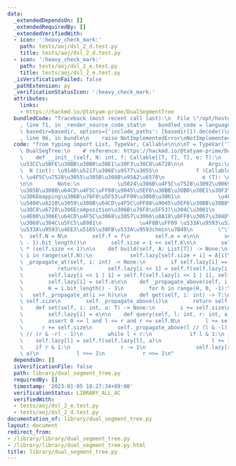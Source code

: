 ```yaml
---
data:
  _extendedDependsOn: []
  _extendedRequiredBy: []
  _extendedVerifiedWith:
  - icon: ':heavy_check_mark:'
    path: tests/aoj/dsl_2_d.test.py
    title: tests/aoj/dsl_2_d.test.py
  - icon: ':heavy_check_mark:'
    path: tests/aoj/dsl_2_e.test.py
    title: tests/aoj/dsl_2_e.test.py
  _isVerificationFailed: false
  _pathExtension: py
  _verificationStatusIcon: ':heavy_check_mark:'
  attributes:
    links:
    - https://hackmd.io/@tatyam-prime/DualSegmentTree
  bundledCode: "Traceback (most recent call last):\n  File \"/opt/hostedtoolcache/PyPy/3.7.13/x64/site-packages/onlinejudge_verify/documentation/build.py\"\
    , line 71, in _render_source_code_stat\n    bundled_code = language.bundle(stat.path,\
    \ basedir=basedir, options={'include_paths': [basedir]}).decode()\n  File \"/opt/hostedtoolcache/PyPy/3.7.13/x64/site-packages/onlinejudge_verify/languages/python.py\"\
    , line 96, in bundle\n    raise NotImplementedError\nNotImplementedError\n"
  code: "from typing import List, TypeVar, Callable\n\n\nT = TypeVar('T')\n\n\nclass\
    \ DualSegTree:\n    # reference: https://hackmd.io/@tatyam-prime/DualSegmentTree\n\
    \    def __init__(self, N: int, f: Callable[[T, T], T], e: T):\n        \"\"\"\
    \u53CC\u5BFE\u30BB\u30B0\u30E1\u30F3\u30C8\u6728\n\n        Args:\n          \
    \  N (int): \u914D\u5217\u306E\u9577\u3055\n            f (Callable[[T, T], T]):\
    \ \u4F5C\u7528\u3055\u305B\u308B\u95A2\u6570\n            e (T): \u5358\u4F4D\u5143\
    \n\n        Note:\n            \u5024\u306B\u4F5C\u7528\u3092\u9069\u5FDC\u3055\
    \u305B\u308B\u64CD\u4F5C\uFF08\u9045\u5EF6\u30BB\u30B0\u30E1\u30F3\u30C8\u6728\
    \u306Emapping\u306B\u76F8\u5F53\uFF09\u3068\u3001\n            \u4F5C\u7528\u3092\
    \u5408\u6210\u3059\u308B\u64CD\u4F5C\uFF08\u9045\u5EF6\u30BB\u30B0\u30E1\u30F3\
    \u30C8\u6728\u306Ecomposition\u306B\u76F8\u5F53)\u304C\u3001\n            \u540C\
    \u4E00\u306E\u64CD\u4F5C\u3068\u3057\u3066\u8A18\u8FF0\u3067\u304D\u308B\u3053\
    \u3068\u304C\u5FC5\u8981\n            \u4F8B\uFF09 \u533A\u9593\u52A0\u7B97\u30FB\
    \u533A\u9593\u4EE3\u5165\u30FB\u533A\u9593chmin\u7B49\n        \"\"\"\n      \
    \  self.N = N\n        self.f = f\n        self.e = e\n\n        self.K = (self.N\
    \ - 1).bit_length()\n        self.size = 1 << self.K\n\n        self.lazy = [e]\
    \ * (self.size << 1)\n\n    def build(self, A: List[T]) -> None:\n        for\
    \ i in range(self.N):\n            self.lazy[self.size + i] = A[i]\n\n    def\
    \ _propagate_at(self, i: int) -> None:\n        if self.lazy[i] == self.e:\n \
    \           return\n        self.lazy[i << 1] = self.f(self.lazy[i << 1], self.lazy[i])\n\
    \        self.lazy[i << 1 | 1] = self.f(self.lazy[i << 1 | 1], self.lazy[i])\n\
    \        self.lazy[i] = self.e\n\n    def _propagate_above(self, i: int) -> None:\n\
    \        H = i.bit_length() - 1\n        for h in range(H, 0, -1):\n         \
    \   self._propagate_at(i >> h)\n\n    def get(self, i: int) -> T:\n        i +=\
    \ self.size\n        self._propagate_above(i)\n        return self.lazy[i]\n\n\
    \    def set(self, i: int, a: T) -> None:\n        i += self.size\n        self._propagate_above(i)\n\
    \        self.lazy[i] = a\n\n    def query(self, l: int, r: int, a: T) -> None:\n\
    \        assert 0 <= l and l <= r and r <= self.N\n        l += self.size\n  \
    \      r += self.size\n        self._propagate_above(l // (l & -l))\n        self._propagate_above(r\
    \ // (r & -r) - 1)\n        while l < r:\n            if l & 1:\n            \
    \    self.lazy[l] = self.f(self.lazy[l], a)\n                l += 1\n        \
    \    if r & 1:\n                r -= 1\n                self.lazy[r] = self.f(self.lazy[r],\
    \ a)\n            l >>= 1\n            r >>= 1\n"
  dependsOn: []
  isVerificationFile: false
  path: library/dual_segment_tree.py
  requiredBy: []
  timestamp: '2023-01-05 18:27:34+09:00'
  verificationStatus: LIBRARY_ALL_AC
  verifiedWith:
  - tests/aoj/dsl_2_e.test.py
  - tests/aoj/dsl_2_d.test.py
documentation_of: library/dual_segment_tree.py
layout: document
redirect_from:
- /library/library/dual_segment_tree.py
- /library/library/dual_segment_tree.py.html
title: library/dual_segment_tree.py
---
```

